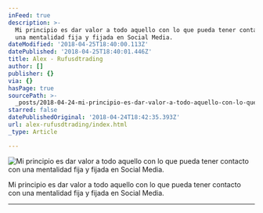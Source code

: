 ```yaml
---
inFeed: true
description: >-
  Mi principio es dar valor a todo aquello con lo que pueda tener contacto con
  una mentalidad fija y fijada en Social Media.
dateModified: '2018-04-25T18:40:00.113Z'
datePublished: '2018-04-25T18:40:01.446Z'
title: Alex - Rufusdtrading
author: []
publisher: {}
via: {}
hasPage: true
sourcePath: >-
  _posts/2018-04-24-mi-principio-es-dar-valor-a-todo-aquello-con-lo-que-pueda-te.md
starred: false
datePublishedOriginal: '2018-04-24T18:42:35.393Z'
url: alex-rufusdtrading/index.html
_type: Article

---
```

![Mi principio es dar valor a todo aquello con lo que pueda tener contacto con una mentalidad fija y fijada en Social Media.](https://the-grid-user-content.s3-us-west-2.amazonaws.com/7d90ff5c-b44b-4ac8-811e-9a308522fbde.jpg)

Mi principio es dar valor a todo aquello con lo que pueda tener contacto con una mentalidad fija y fijada en Social Media.

---